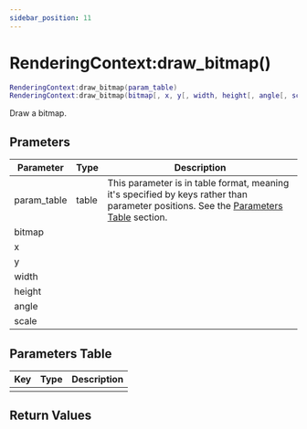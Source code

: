 ```yaml
---
sidebar_position: 11
---
```


# RenderingContext:draw_bitmap()
```lua
RenderingContext:draw_bitmap(param_table)
RenderingContext:draw_bitmap(bitmap[, x, y[, width, height[, angle[, scale]]])
```
Draw a bitmap.


## Prameters
|Parameter|Type|Description|
|-|-|-|
|param_table|table|This parameter is in table format, meaning it's specified by keys rather than parameter positions. See the [Parameters Table](#parameters-table) section.|
|bitmap|||
|x|||
|y|||
|width|||
|height|||
|angle|||
|scale|||


## Parameters Table
|Key|Type|Description|
|-|-|-|
| | | |


## Return Values
